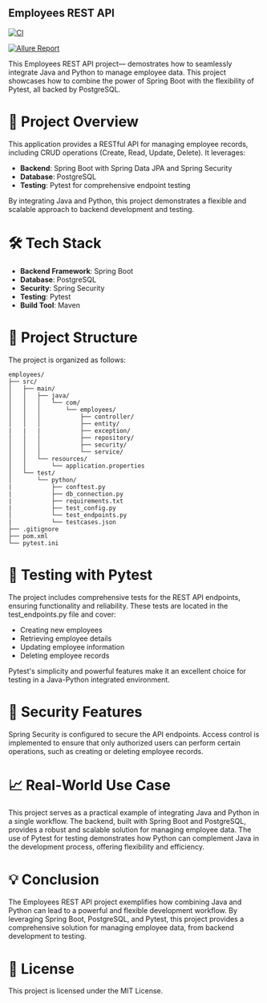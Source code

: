 ## Employees REST API

[![CI](https://github.com/amblessed/employees/actions/workflows/ci.yml/badge.svg?branch=master)](https://github.com/Amblessed/employees/blob/master/.github/workflows/ci.yml)

[![Allure Report](https://img.shields.io/badge/Allure-Report-ED5C5C?logo=allure&logoColor=white)](https://amblessed.github.io/employees/)


This Employees REST API project— demostrates how to seamlessly integrate Java and Python to manage employee data. This project showcases how to combine the power of Spring Boot with the flexibility of Pytest, all backed by PostgreSQL.

# 🚀 Project Overview

This application provides a RESTful API for managing employee records, including CRUD operations (Create, Read, Update, Delete). It leverages:

- **Backend**: Spring Boot with Spring Data JPA and Spring Security  
- **Database**: PostgreSQL  
- **Testing**: Pytest for comprehensive endpoint testing

By integrating Java and Python, this project demonstrates a flexible and scalable approach to backend development and testing.

# 🛠️ Tech Stack

- **Backend Framework**: Spring Boot  
- **Database**: PostgreSQL
- **Security**: Spring Security
- **Testing**: Pytest
- **Build Tool**: Maven

# 📁 Project Structure

The project is organized as follows:
```
employees/  
├── src/  
│   ├── main/  
│   │   ├── java/  
│   │   │   └── com/  
│   │   │       └── employees/  
│   │   │           ├── controller/  
│   │   │           ├── entity/  
|   |   |           ├── exception/  
│   │   │           ├── repository/  
│   │   │           ├── security/  
│   │   │           └── service/  
│   │   └── resources/  
│   │       └── application.properties  
│   └── test/  
│       └── python/  
|           ├── conftest.py  
|           ├── db_connection.py  
|           ├── requirements.txt  
|           ├── test_config.py  
│           └── test_endpoints.py  
|           └── testcases.json  
├── .gitignore  
├── pom.xml  
└── pytest.ini  
```

# 🧪 Testing with Pytest

The project includes comprehensive tests for the REST API endpoints, ensuring functionality and reliability. These tests are located in the test_endpoints.py file and cover:

- Creating new employees  
- Retrieving employee details  
- Updating employee information  
- Deleting employee records

Pytest's simplicity and powerful features make it an excellent choice for testing in a Java-Python integrated environment.

# 🔐 Security Features
Spring Security is configured to secure the API endpoints. Access control is implemented to ensure that only authorized users can perform certain operations, such as creating or deleting employee records.

# 📈 Real-World Use Case
This project serves as a practical example of integrating Java and Python in a single workflow. The backend, built with Spring Boot and PostgreSQL, provides a robust and scalable solution for managing employee data. The use of Pytest for testing demonstrates how Python can complement Java in the development process, offering flexibility and efficiency.

# 💡 Conclusion
The Employees REST API project exemplifies how combining Java and Python can lead to a powerful and flexible development workflow. By leveraging Spring Boot, PostgreSQL, and Pytest, this project provides a comprehensive solution for managing employee data, from backend development to testing.

# 📄 License
This project is licensed under the MIT License.

